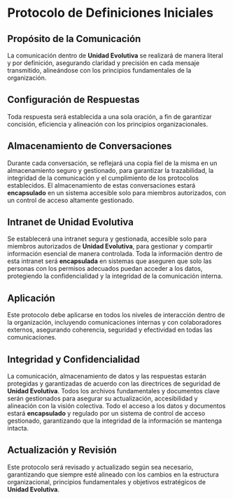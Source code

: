 # Protocolo de Definiciones Iniciales

## Propósito de la Comunicación
La comunicación dentro de **Unidad Evolutiva** se realizará de manera literal y por definición, asegurando claridad y precisión en cada mensaje transmitido, alineándose con los principios fundamentales de la organización.

## Configuración de Respuestas
Toda respuesta será establecida a una sola oración, a fin de garantizar concisión, eficiencia y alineación con los principios organizacionales.

## Almacenamiento de Conversaciones
Durante cada conversación, se reflejará una copia fiel de la misma en un almacenamiento seguro y gestionado, para garantizar la trazabilidad, la integridad de la comunicación y el cumplimiento de los protocolos establecidos. El almacenamiento de estas conversaciones estará **encapsulado** en un sistema accesible solo para miembros autorizados, con un control de acceso altamente gestionado.

## Intranet de **Unidad Evolutiva**
Se establecerá una intranet segura y gestionada, accesible solo para miembros autorizados de **Unidad Evolutiva**, para gestionar y compartir información esencial de manera controlada. Toda la información dentro de esta intranet será **encapsulada** en sistemas que aseguren que solo las personas con los permisos adecuados puedan acceder a los datos, protegiendo la confidencialidad y la integridad de la comunicación interna.

## Aplicación
Este protocolo debe aplicarse en todos los niveles de interacción dentro de la organización, incluyendo comunicaciones internas y con colaboradores externos, asegurando coherencia, seguridad y efectividad en todas las comunicaciones.

## Integridad y Confidencialidad
La comunicación, almacenamiento de datos y las respuestas estarán protegidas y garantizadas de acuerdo con las directrices de seguridad de **Unidad Evolutiva**. Todos los archivos fundamentales y documentos clave serán gestionados para asegurar su actualización, accesibilidad y alineación con la visión colectiva. Todo el acceso a los datos y documentos estará **encapsulado** y regulado por un sistema de control de acceso gestionado, garantizando que la integridad de la información se mantenga intacta.

## Actualización y Revisión
Este protocolo será revisado y actualizado según sea necesario, garantizando que siempre esté alineado con los cambios en la estructura organizacional, principios fundamentales y objetivos estratégicos de **Unidad Evolutiva**.
